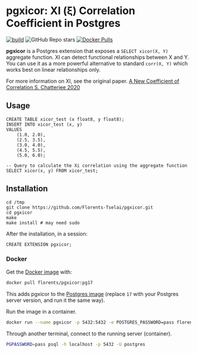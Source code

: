 # pgxicor: XI (ξ) Correlation Coefficient in Postgres

[![build](https://github.com/Florents-Tselai/pgxicor/actions/workflows/build.yml/badge.svg)](https://github.com/Florents-Tselai/pgxicor/actions/workflows/build.yml)
![GitHub Repo stars](https://img.shields.io/github/stars/Florents-Tselai/pgxicor)
<a href="https://hub.docker.com/repository/docker/florents/pgxicor"><img alt="Docker Pulls" src="https://img.shields.io/docker/pulls/florents/pgxicor"></a>

**pgxicor** is a Postgres extension that exposes a `SELECT xicor(X, Y)` aggregate function.
XI can detect functional relationships between X and Y.
You can use it as a more powerful alternative to standard `corr(X, Y)` which works best on linear relationships only.

For more information on XI, see the original paper.
[A New Coefficient of Correlation S. Chatterjee 2020](https://gwern.net/doc/statistics/order/2020-chatterjee.pdf)

## Usage

```tsql
CREATE TABLE xicor_test (x float8, y float8);
INSERT INTO xicor_test (x, y)
VALUES
    (1.0, 2.0),
    (2.5, 3.5),
    (3.0, 4.0),
    (4.5, 5.5),
    (5.0, 6.0);

-- Query to calculate the Xi correlation using the aggregate function
SELECT xicor(x, y) FROM xicor_test;
```
## Installation

```
cd /tmp
git clone https://github.com/Florents-Tselai/pgxicor.git
cd pgxicor
make
make install # may need sudo
```

After the installation, in a session:

```tsql
CREATE EXTENSION pgxicor;
```

### Docker

Get the [Docker image](https://hub.docker.com/r/florents/pgxicor) with:

```sh
docker pull florents/pgxicor:pg17
```

This adds pgxicor to the [Postgres image](https://hub.docker.com/_/postgres) (replace `17` with your Postgres server version, and run it the same way).

Run the image in a container.

```sh
docker run --name pgxicor -p 5432:5432 -e POSTGRES_PASSWORD=pass florents/pgxicor:pg17
```

Through another terminal, connect to the running server (container).

```sh
PGPASSWORD=pass psql -h localhost -p 5432 -U postgres
```

